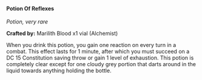 #### Potion Of Reflexes
_Potion, very rare_

**Crafted by:** Marilith Blood x1 vial (Alchemist)

When you drink this potion, you gain one reaction on every turn in a combat. This effect lasts for 1 minute, after which you must succeed on a DC 15 Constitution saving throw or gain 1 level of exhaustion. This potion is completely clear except for one cloudy grey portion that darts around in the liquid towards anything holding the bottle.